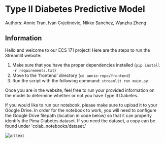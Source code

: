# Type II Diabetes Predictive Model

Authors: Annie Tran, Ivan Cvjetinovic, Nikko Sanchez, Wanzhu Zheng

## Information

Hello and welcome to our ECS 171 project! Here are the steps to run the Streamlit website:

1. Make sure that you have the proper dependencies installed (`pip install -r requirements.txt`)
2. Move to the 'frontend' directory (`cd annie-repo/frontend`)
3. Run the script with the following command: `streamlit run main.py`

Once you are in the website, feel free to run your provided information on the model to determine whether or not you have Type II Diabetes.

If you would like to run our notebook, please make sure to upload it to your Google Drive. In order for the notebook to work, you will need to configure the Google Drive filepath (location in code below) so that it can properly identify the Pima Diabetes dataset. If you need the dataset, a copy can be found under 'colab_notebooks/dataset.'

![alt text](radme-assets/image.png)
